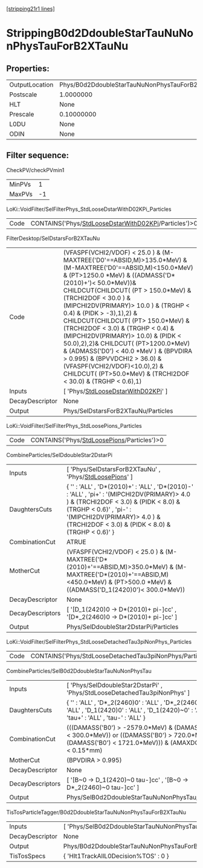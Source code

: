 [[stripping21r1 lines]](./stripping21r1-index)

# StrippingB0d2DdoubleStarTauNuNonPhysTauForB2XTauNu

## Properties:

|                |                                                          |
|----------------|----------------------------------------------------------|
| OutputLocation | Phys/B0d2DdoubleStarTauNuNonPhysTauForB2XTauNu/Particles |
| Postscale      | 1.0000000                                                |
| HLT            | None                                                     |
| Prescale       | 0.10000000                                               |
| L0DU           | None                                                     |
| ODIN           | None                                                     |

## Filter sequence:

CheckPV/checkPVmin1

|        |     |
|--------|-----|
| MinPVs | 1   |
| MaxPVs | -1  |

LoKi::VoidFilter/SelFilterPhys_StdLooseDstarWithD02KPi_Particles

|      |                                                                                                                  |
|------|------------------------------------------------------------------------------------------------------------------|
| Code | CONTAINS('Phys/[StdLooseDstarWithD02KPi](./stripping21r1-commonparticles-stdloosedstarwithd02kpi)/Particles')\>0 |

FilterDesktop/SelDstarsForB2XTauNu

|                 |                                                                                                                                                                                                                                                                                                                                                                                                                                                                                                                                                                                                                                                                |
|-----------------|----------------------------------------------------------------------------------------------------------------------------------------------------------------------------------------------------------------------------------------------------------------------------------------------------------------------------------------------------------------------------------------------------------------------------------------------------------------------------------------------------------------------------------------------------------------------------------------------------------------------------------------------------------------|
| Code            | (VFASPF(VCHI2/VDOF) \< 25.0 ) & (M-MAXTREE('D0'==ABSID,M)\>135.0\*MeV) & (M-MAXTREE('D0'==ABSID,M)\<150.0\*MeV) & (PT\>1250.0 \*MeV) & ((ADMASS('D\*(2010)+')\< 50.0\*MeV))& CHILDCUT(CHILDCUT( (PT \> 150.0\*MeV) & (TRCHI2DOF \< 30.0 ) & (MIPCHI2DV(PRIMARY)\> 10.0 ) & (TRGHP \< 0.4) & (PIDK \> -3),1),2) & CHILDCUT(CHILDCUT( (PT\> 150.0\*MeV) & (TRCHI2DOF \< 3.0) & (TRGHP \< 0.4) & (MIPCHI2DV(PRIMARY)\> 10.0) & (PIDK \< 50.0),2),2)& CHILDCUT( (PT\>1200.0\*MeV) & (ADMASS('D0') \< 40.0 \*MeV ) & (BPVDIRA \> 0.995) & (BPVVDCHI2 \> 36.0) & (VFASPF(VCHI2/VDOF)\<10.0),2) & CHILDCUT( (PT\>50.0\*MeV) & (TRCHI2DOF \< 30.0) & (TRGHP \< 0.6),1) |
| Inputs          | [ 'Phys/[StdLooseDstarWithD02KPi](./stripping21r1-commonparticles-stdloosedstarwithd02kpi)' ]                                                                                                                                                                                                                                                                                                                                                                                                                                                                                                                                                                |
| DecayDescriptor | None                                                                                                                                                                                                                                                                                                                                                                                                                                                                                                                                                                                                                                                           |
| Output          | Phys/SelDstarsForB2XTauNu/Particles                                                                                                                                                                                                                                                                                                                                                                                                                                                                                                                                                                                                                            |

LoKi::VoidFilter/SelFilterPhys_StdLoosePions_Particles

|      |                                                                                              |
|------|----------------------------------------------------------------------------------------------|
| Code | CONTAINS('Phys/[StdLoosePions](./stripping21r1-commonparticles-stdloosepions)/Particles')\>0 |

CombineParticles/SelDdoubleStar2DstarPi

|                  |                                                                                                                                                                                                                                                          |
|------------------|----------------------------------------------------------------------------------------------------------------------------------------------------------------------------------------------------------------------------------------------------------|
| Inputs           | [ 'Phys/SelDstarsForB2XTauNu' , 'Phys/[StdLoosePions](./stripping21r1-commonparticles-stdloosepions)' ]                                                                                                                                                |
| DaughtersCuts    | { '' : 'ALL' , 'D\*(2010)+' : 'ALL' , 'D\*(2010)-' : 'ALL' , 'pi+' : '(MIPCHI2DV(PRIMARY)\> 4.0 ) & (TRCHI2DOF \< 3.0) & (PIDK \< 8.0) & (TRGHP \< 0.6)' , 'pi-' : '(MIPCHI2DV(PRIMARY)\> 4.0 ) & (TRCHI2DOF \< 3.0) & (PIDK \< 8.0) & (TRGHP \< 0.6)' } |
| CombinationCut   | ATRUE                                                                                                                                                                                                                                                    |
| MotherCut        | (VFASPF(VCHI2/VDOF) \< 25.0 ) & (M-MAXTREE('D\*(2010)+'==ABSID,M)\>350.0\*MeV) & (M-MAXTREE('D\*(2010)+'==ABSID,M)\<450.0\*MeV) & (PT\>500.0 \*MeV) & ((ADMASS('D_1(2420)0')\< 300.0\*MeV))                                                              |
| DecayDescriptor  | None                                                                                                                                                                                                                                                     |
| DecayDescriptors | [ '[D_1(2420)0 -\> D\*(2010)+ pi-]cc' , '[D\*\_2(2460)0 -\> D\*(2010)+ pi-]cc' ]                                                                                                                                                                   |
| Output           | Phys/SelDdoubleStar2DstarPi/Particles                                                                                                                                                                                                                    |

LoKi::VoidFilter/SelFilterPhys_StdLooseDetachedTau3piNonPhys_Particles

|      |                                                             |
|------|-------------------------------------------------------------|
| Code | CONTAINS('Phys/StdLooseDetachedTau3piNonPhys/Particles')\>0 |

CombineParticles/SelB0d2DdoubleStarTauNuNonPhysTau

|                  |                                                                                                                                                                    |
|------------------|--------------------------------------------------------------------------------------------------------------------------------------------------------------------|
| Inputs           | [ 'Phys/SelDdoubleStar2DstarPi' , 'Phys/StdLooseDetachedTau3piNonPhys' ]                                                                                         |
| DaughtersCuts    | { '' : 'ALL' , 'D\*\_2(2460)0' : 'ALL' , 'D\*\_2(2460)~0' : 'ALL' , 'D_1(2420)0' : 'ALL' , 'D_1(2420)~0' : 'ALL' , 'tau+' : 'ALL' , 'tau-' : 'ALL' }               |
| CombinationCut   | (((DAMASS('B0') \> -2579.0\*MeV) & (DAMASS('B0') \< 300.0\*MeV)) or ((DAMASS('B0') \> 720.0\*MeV) & (DAMASS('B0') \< 1721.0\*MeV))) & (AMAXDOCA('',0) \< 0.15\*mm) |
| MotherCut        | (BPVDIRA \> 0.995)                                                                                                                                                 |
| DecayDescriptor  | None                                                                                                                                                               |
| DecayDescriptors | [ '[B~0 -\> D_1(2420)~0 tau-]cc' , '[B~0 -\> D\*\_2(2460)~0 tau-]cc' ]                                                                                       |
| Output           | Phys/SelB0d2DdoubleStarTauNuNonPhysTau/Particles                                                                                                                   |

TisTosParticleTagger/B0d2DdoubleStarTauNuNonPhysTauForB2XTauNu

|                 |                                                          |
|-----------------|----------------------------------------------------------|
| Inputs          | [ 'Phys/SelB0d2DdoubleStarTauNuNonPhysTau' ]           |
| DecayDescriptor | None                                                     |
| Output          | Phys/B0d2DdoubleStarTauNuNonPhysTauForB2XTauNu/Particles |
| TisTosSpecs     | { 'Hlt1TrackAllL0Decision%TOS' : 0 }                     |
